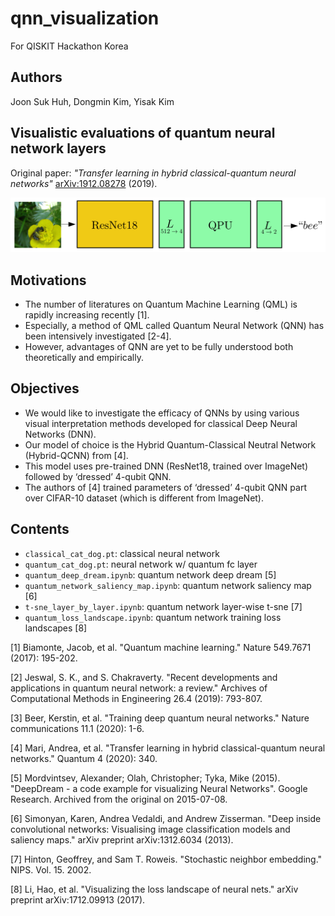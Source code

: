 # qnn_visualization
For QISKIT Hackathon Korea

## Authors
Joon Suk Huh, Dongmin Kim, Yisak Kim

## Visualistic evaluations of quantum neural network layers
Original paper: *"Transfer learning in hybrid classical-quantum neural networks"* [arXiv:1912.08278](https://arxiv.org/abs/1912.08278) (2019).

![Figure](figure_c2q_notebook.png)

## Motivations
* The number of literatures on Quantum Machine Learning (QML) is rapidly increasing recently [1].
* Especially, a method of QML called Quantum Neural Network (QNN) has been intensively investigated [2-4].
* However, advantages of QNN are yet to be fully understood both theoretically and empirically.

## Objectives
* We would like to investigate the efficacy of QNNs by using various visual interpretation methods developed for classical Deep Neural Networks (DNN).
* Our model of choice is the Hybrid Quantum-Classical Neutral Network (Hybrid-QCNN) from [4].
* This model uses pre-trained DNN (ResNet18, trained over ImageNet) followed by ‘dressed’ 4-qubit QNN. 
* The authors of [4] trained parameters of ‘dressed’ 4-qubit QNN part over CIFAR-10 dataset (which is different from ImageNet).

## Contents
* `classical_cat_dog.pt`: classical neural network
* `quantum_cat_dog.pt`: neural network w/ quantum fc layer
* `quantum_deep_dream.ipynb`: quantum network deep dream [5]
* `quantum_network_saliency_map.ipynb`: quantum network saliency map [6]
* `t-sne_layer_by_layer.ipynb`: quantum network layer-wise t-sne [7]
* `quantum_loss_landscape.ipynb`: quantum network training loss landscapes [8]

<a id="1">[1]</a> 
Biamonte, Jacob, et al. "Quantum machine learning." Nature 549.7671 (2017): 195-202.

<a id="2">[2]</a> 
Jeswal, S. K., and S. Chakraverty. "Recent developments and applications in quantum neural network: a review." Archives of Computational Methods in Engineering 26.4 (2019): 793-807.

<a id="3">[3]</a> 
Beer, Kerstin, et al. "Training deep quantum neural networks." Nature communications 11.1 (2020): 1-6.

<a id="4">[4]</a> 
Mari, Andrea, et al. "Transfer learning in hybrid classical-quantum neural networks." Quantum 4 (2020): 340.

<a id="5">[5]</a> 
Mordvintsev, Alexander; Olah, Christopher; Tyka, Mike (2015). "DeepDream - a code example for visualizing Neural Networks". Google Research. Archived from the original on 2015-07-08.

<a id="6">[6]</a> 
Simonyan, Karen, Andrea Vedaldi, and Andrew Zisserman. "Deep inside convolutional networks: Visualising image classification models and saliency maps." arXiv preprint arXiv:1312.6034 (2013).

<a id="7">[7]</a> 
Hinton, Geoffrey, and Sam T. Roweis. "Stochastic neighbor embedding." NIPS. Vol. 15. 2002.

<a id="8">[8]</a> 
Li, Hao, et al. "Visualizing the loss landscape of neural nets." arXiv preprint arXiv:1712.09913 (2017).
